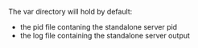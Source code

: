 The var directory will hold by default:

- the pid file contaning the standalone server pid
- the log file containing the standalone server output